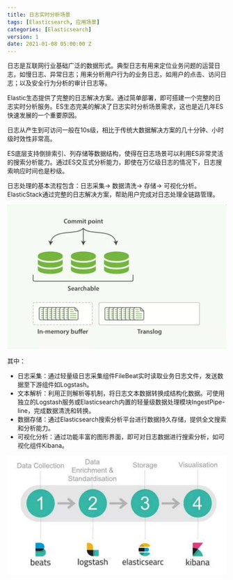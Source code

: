 ```yaml
---
title: 日志实时分析场景
tags: [Elasticsearch, 应用场景]
categories: [Elasticsearch]
version: 1
date: 2021-01-08 05:00:00 Z
---
```


日志是互联网行业基础广泛的数据形式。典型日志有用来定位业务问题的运营日志，如慢日志、异常日志；用来分析用户行为的业务日志，如用户的点击、访问日志；以及安全行为分析的审计日志等。

Elastic生态提供了完整的日志解决方案。通过简单部署，即可搭建一个完整的日志实时分析服务。ES生态完美的解决了日志实时分析场景需求，这也是近几年ES快速发展的一个重要原因。

日志从产生到可访问一般在10s级，相比于传统大数据解决方案的几十分钟、小时级时效性非常高。

ES底层支持倒排索引、列存储等数据结构，使得在日志场景可以利用ES非常灵活的搜索分析能力。通过ES交互式分析能力，即使在万亿级日志的情况下，日志搜索响应时间也是秒级。

日志处理的基本流程包含：日志采集-> 数据清洗-> 存储-> 可视化分析。ElasticStack通过完整的日志解决方案，帮助用户完成对日志处理全链路管理。

![](/images/日志实时分析场景-01.jpeg)

其中：

- 日志采集：通过轻量级日志采集组件FileBeat实时读取业务日志文件，发送数据至下游组件如Logstash。
-  文本解析：利用正则解析等机制，将日志文本数据转换成结构化数据。可使用独立的Logstash服务或Elasticsearch内置的轻量级数据处理模块IngestPipe-line，完成数据清洗和转换。
- 数据存储：通过Elasticsearch搜索分析平台进行数据持久存储，提供全文搜索和分析能力。
- 可视化分析：通过功能丰富的图形界面，即可对日志数据进行搜索分析，如可视化组件Kibana。

![](/images/日志实时分析场景-02.jpeg)